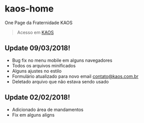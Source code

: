 # kaos-home

One Page da Fraternidade KAOS
> Acesso em [KAOS](http://kaos.com.br)

## Update 09/03/2018!
  - Bug fix no menu mobile em alguns navegadores
  - Todos os arquivos minificados
  - Alguns ajustes no estilo
  - Formulário atualizado para novo email contato@kaos.com.br
  - Deletado arquivo que não estava sendo usado

## Update 02/02/2018!
  - Adicionado área de mandamentos
  - Fix em alguns aligns
